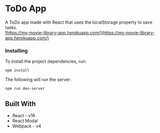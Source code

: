 # ToDo App

A ToDo app made with React that uses the localStorage property to save tasks.<br/>
[https://my-movie-library-app.herokuapp.com/](https://my-movie-library-app.herokuapp.com/)

### Installing

To install the project dependencies, run:

```
npm install
```

The following will run the server:
```
npm run dev-server
```

## Built With

- React - v16
- React Modal
- Webpack - v4
